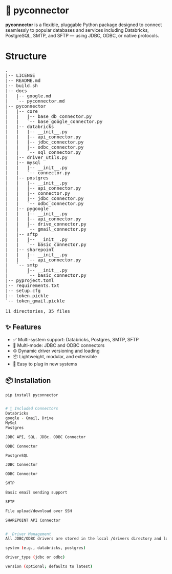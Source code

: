 # 🔌 pyconnector

**pyconnector** is a flexible, pluggable Python package designed to connect seamlessly to popular databases and services including Databricks, PostgreSQL, SMTP, and SFTP — using JDBC, ODBC, or native protocols.

# Structure
<pre>
.
|-- LICENSE
|-- README.md
|-- build.sh
|-- docs
|   |-- google.md
|   `-- pyconnector.md
|-- pyconnector
|   |-- core
|   |   |-- base_db_connector.py
|   |   `-- base_google_connector.py
|   |-- databricks
|   |   |-- __init__.py
|   |   |-- api_connector.py
|   |   |-- jdbc_connector.py
|   |   |-- odbc_connector.py
|   |   `-- sql_connector.py
|   |-- driver_utils.py
|   |-- mysql
|   |   |-- __init__.py
|   |   `-- connector.py
|   |-- postgres
|   |   |-- __init__.py
|   |   |-- api_connector.py
|   |   |-- connector.py
|   |   |-- jdbc_connector.py
|   |   `-- odbc_connector.py
|   |-- pygoogle
|   |   |-- __init__.py
|   |   |-- api_connector.py
|   |   |-- drive_connector.py
|   |   `-- gmail_connector.py
|   |-- sftp
|   |   |-- __init__.py
|   |   `-- basic_connector.py
|   |-- sharepoint
|   |   |-- __init__.py
|   |   `-- api_connector.py
|   `-- smtp
|       |-- __init__.py
|       `-- basic_connector.py
|-- pyproject.toml
|-- requirements.txt
|-- setup.cfg
|-- token.pickle
`-- token_gmail.pickle

11 directories, 35 files
</pre>

## ✨ Features

- ✅ Multi-system support: Databricks, Postgres, SMTP, SFTP  
- 🔄 Multi-mode: JDBC and ODBC connectors  
- ⚙️ Dynamic driver versioning and loading  
- 📦 Lightweight, modular, and extensible  
- 🧩 Easy to plug in new systems  

## 📦 Installation

```bash
pip install pyconnector


# 🔌 Included Connectors
Databricks
google - Gmail, Drive
MySql
Postgres

JDBC API, SQL. JDBc. ODBC Connector 

ODBC Connector

PostgreSQL

JDBC Connector

ODBC Connector

SMTP

Basic email sending support

SFTP

File upload/download over SSH

SHAREPOINT API Connector


#  Driver Management
All JDBC/ODBC drivers are stored in the local /drivers directory and loaded dynamically by:

system (e.g., databricks, postgres)

driver_type (jdbc or odbc)

version (optional; defaults to latest)
